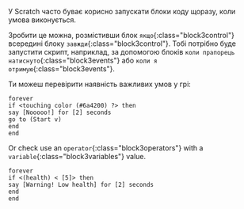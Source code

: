 У Scratch часто буває корисно запускати блоки коду щоразу, коли умова виконується.

Зробити це можна, розмістивши блок `якщо`{:class="block3control"} всередині блоку `завжди`{:class="block3control"}. Тобі потрібно буде запустити скрипт, наприклад, за допомогою блоків `коли прапорець натиснуто`{:class="block3events"} або `коли я отримую`{:class="block3events"}.

Ти можеш перевірити наявність важливих умов у грі:

```blocks3
forever
if <touching color (#6a4200) ?> then
say [Nooooo!] for [2] seconds
go to (Start v)
end
end
```

Or check use an `operator`{:class="block3operators"} with a `variable`{:class="block3variables"} value.

```blocks3
forever
if <(health) < [5]> then
say [Warning! Low health] for [2] seconds
end
end
```
